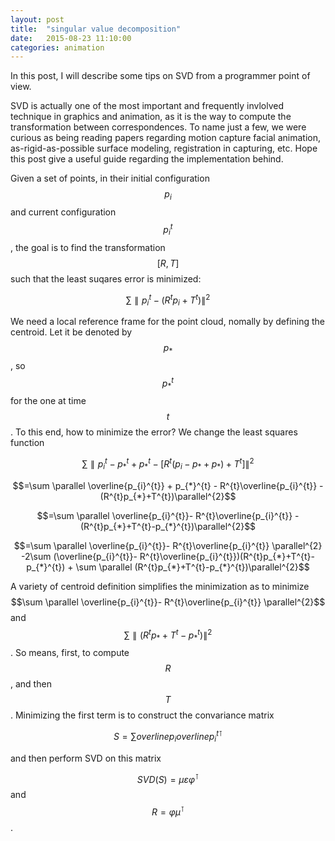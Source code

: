 ```yaml
---
layout: post
title:  "singular value decomposition"
date:   2015-08-23 11:10:00
categories: animation
---
```

In this post, I will describe some tips on SVD from a programmer point of view.

SVD is actually one of the most important and frequently invlolved technique in graphics and animation, as it is the way to compute the transformation between correspondences. To name just a few, we were curious as being reading papers regarding motion capture facial animation, as-rigid-as-possible surface modeling, registration in capturing, etc. Hope this post give a useful guide regarding the implementation behind.


Given a set of points, in their initial configuration $$p_{i}$$ and current configuration $$p_{i}^{t}$$, the goal is to find the transformation $$[R, T]$$ such that the least suqares error is minimized:

$$ \sum \parallel p_{i}^{t}-(R^{t}p_{i}+T^{t})\parallel^{2} $$

We need a local reference frame for the point cloud, nomally by defining the centroid. Let it be denoted by $$p_{*}$$, so $$p_{*}^{t}$$ for the one at time $$t$$. To this end, how to minimize the error? We change the least squares function

$$ \sum \parallel p_{i}^{t}-p_{*}^{t}+p_{*}^{t}-[R^{t}(p_{i}-p_{*}+p_{*})+T^{t}]\parallel^{2} $$

$$=\sum \parallel \overline{p_{i}^{t}} + p_{*}^{t} - R^{t}\overline{p_{i}^{t}} - (R^{t}p_{*}+T^{t})\parallel^{2}$$

$$=\sum \parallel \overline{p_{i}^{t}}- R^{t}\overline{p_{i}^{t}} - (R^{t}p_{*}+T^{t}-p_{*}^{t})\parallel^{2}$$

$$=\sum \parallel \overline{p_{i}^{t}}- R^{t}\overline{p_{i}^{t}} \parallel^{2} -2\sum (\overline{p_{i}^{t}}- R^{t}\overline{p_{i}^{t}})(R^{t}p_{*}+T^{t}-p_{*}^{t}) + \sum \parallel (R^{t}p_{*}+T^{t}-p_{*}^{t})\parallel^{2}$$

A variety of centroid definition simplifies the minimization as to minimize
$$\sum \parallel \overline{p_{i}^{t}}- R^{t}\overline{p_{i}^{t}} \parallel^{2}$$ and $$\sum \parallel (R^{t}p_{*}+T^{t}-p_{*}^{t})\parallel^{2}$$.
So means, first, to compute $$R$$, and then $$T$$.
 Minimizing the first term is to construct the convariance matrix
 
 $$S=\sum overline{p_{i}}overline{p_{i}^{t}}^\intercal$$
 
 and then perform SVD on this matrix
 
 $$SVD(S)=\mu\varepsilon\varphi^\intercal$$ and $$R=\varphi\mu^\intercal$$.
